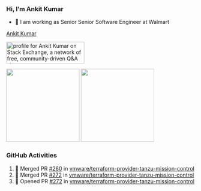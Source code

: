 ### Hi, I’m Ankit Kumar

- 💼 I am working as Senior Senior Software Engineer at Walmart

<p class="LI-profile-badge"  data-version="v1" data-size="large" data-locale="en_US" data-type="vertical" data-theme="dark" data-vanity="ankit-kumar-14508985"><a class="LI-simple-link" href='https://in.linkedin.com/in/ankit-kumar-14508985?trk=profile-badge'>Ankit Kumar</a></p>

<a href="https://stackexchange.com/users/4955155">
    <img src="https://stackexchange.com/users/flair/4955155.png" width="208" height="58" alt="profile for Ankit Kumar on Stack Exchange, a network of free, community-driven Q&amp;A sites" title="profile for Ankit Kumar on Stack Exchange, a network of free, community-driven Q&amp;A sites">
</a>



<!-- ### GitHub Stats
![Github stats](https://github-readme-stats.vercel.app/api?username=ankitsny&count_private=true&show_icons=true&theme=tokyonight)
 -->
<p>
        <img height="195" src="https://github-readme-stats.vercel.app/api?username=ankitsny&show_icons=true&theme=tokyonight&count_private=true" />
        <img height="195" src="https://github-readme-stats.vercel.app/api/top-langs/?username=ankitsny&theme=tokyonight&layout=compact&hide_langs_below=1" />    
</p>

### GitHub Activities
<!--START_SECTION:activity-->
1. 🎉 Merged PR [#260](https://github.com/vmware/terraform-provider-tanzu-mission-control/pull/260) in [vmware/terraform-provider-tanzu-mission-control](https://github.com/vmware/terraform-provider-tanzu-mission-control)
2. 🎉 Merged PR [#272](https://github.com/vmware/terraform-provider-tanzu-mission-control/pull/272) in [vmware/terraform-provider-tanzu-mission-control](https://github.com/vmware/terraform-provider-tanzu-mission-control)
3. 💪 Opened PR [#272](https://github.com/vmware/terraform-provider-tanzu-mission-control/pull/272) in [vmware/terraform-provider-tanzu-mission-control](https://github.com/vmware/terraform-provider-tanzu-mission-control)
<!--END_SECTION:activity-->
